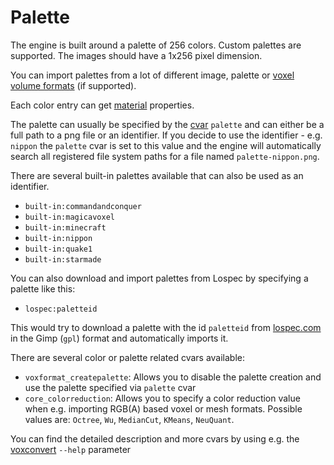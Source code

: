 # Palette

The engine is built around a palette of 256 colors. Custom palettes are supported. The images should have a 1x256 pixel dimension.

You can import palettes from a lot of different image, palette or [voxel volume formats](Formats.md) (if supported).

Each color entry can get [material](Material.md) properties.

The palette can usually be specified by the [cvar](Configuration.md) `palette` and can either be a full path to a png file or an identifier.
If you decide to use the identifier - e.g. `nippon` the `palette` cvar is set to this value and the engine will automatically search
all registered file system paths for a file named `palette-nippon.png`.

There are several built-in palettes available that can also be used as an identifier.

* `built-in:commandandconquer`
* `built-in:magicavoxel`
* `built-in:minecraft`
* `built-in:nippon`
* `built-in:quake1`
* `built-in:starmade`

You can also download and import palettes from Lospec by specifying a palette like this:

* `lospec:paletteid`

This would try to download a palette with the id `paletteid` from [lospec.com](https://lospec.com) in the Gimp (`gpl`) format and automatically imports it.

There are several color or palette related cvars available:

* `voxformat_createpalette`: Allows you to disable the palette creation and use the palette specified via `palette` cvar
* `core_colorreduction`: Allows you to specify a color reduction value when e.g. importing RGB(A) based voxel or mesh formats. Possible values are: `Octree`, `Wu`, `MedianCut`, `KMeans`, `NeuQuant`.

You can find the detailed description and more cvars by using e.g. the [voxconvert](voxconvert/Index.md) `--help` parameter
